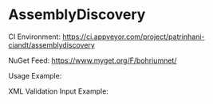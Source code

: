 AssemblyDiscovery
=================

CI Environment: https://ci.appveyor.com/project/patrinhani-ciandt/assemblydiscovery

NuGet Feed: https://www.myget.org/F/bohriumnet/

Usage Example:

XML Validation Input Example:
<pre><code>
<?xml version="1.0" encoding="utf-8"?>
<AssemblyValidator xmlns:xsd="http://www.w3.org/2001/XMLSchema" xmlns:xsi="http://www.w3.org/2001/XMLSchema-instance">
  <ValidatorDefinitions>
    <References>
      <ValidatorDefinitionReference AssemblyName="mscorlib" Version="4.0.0.0" Allowed="true" ErrorType="Error" />
      <ValidatorDefinitionReference AssemblyName="SampleProject.ClassLib01" Version="1.0.0.0" Allowed="true" ErrorType="Error" />
    </References>
  </ValidatorDefinitions>
</AssemblyValidator>
</code></pre>
